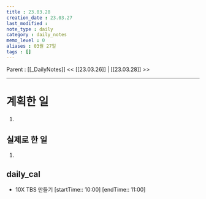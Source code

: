 ```yaml
---
title : 23.03.28
creation_date : 23.03.27
last_modified :
note_type : daily
category : daily_notes
memo_level : 0
aliases : 03월 27일
tags : []
---
```

Parent : [[_DailyNotes]]
<< [[23.03.26]] | [[23.03.28]] >>

---
# 계획한 일

1. 

## 실제로 한 일

1.  


## daily_cal
-  10X TBS 만들기 [startTime:: 10:00]  [endTime:: 11:00]